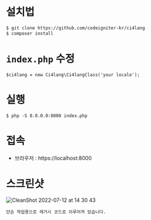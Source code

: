
# 설치법
```bash
$ git clone https://github.com/codeigniter-kr/ci4lang
$ composer install
```

# `index.php` 수정
```
$ci4lang = new Ci4lang\Ci4langClass('your locale');
```

# 실행
```base
$ php -S 0.0.0.0:8000 index.php
```

# 접속
- 브라우저 : https://localhost:8000

# 스크린샷
![CleanShot 2022-07-12 at 14 30 43](https://user-images.githubusercontent.com/5427199/178416303-43539f7c-9d51-42e1-b773-1be9222893eb.png)


```
단순 작업용으로 레거시 코드로 이루어져 있습니다.
```
